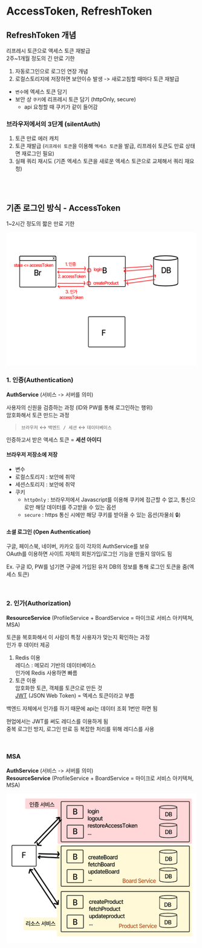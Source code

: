 # AccessToken, RefreshToken

## RefreshToken 개념

리프레시 토큰으로 액세스 토큰 재발급  
2주~1개월 정도의 긴 만료 기한

1. 자동로그인으로 로그인 연장 개념
2. 로컬스토리지에 저장하면 보안이슈 발생 -> 새로고침할 때마다 토큰 재발급

* `변수`에 엑세스 토큰 담기  
* 보안 상 `쿠키`에 리프레시 토큰 담기 (httpOnly, secure)
  * api 요청할 때 쿠키가 같이 들어감 

### 브라우저에서의 3단계 (silentAuth)

1. 토큰 만료 에러 캐치 
2. 토큰 재발급 (`리프레쉬 토큰`을 이용해 `엑세스 토큰`을 발급, 리프레쉬 토큰도 만료 상태면 재로그인 필요)
3. 실패 쿼리 재시도 (기존 엑세스 토큰을 새로운 엑세스 토큰으로 교체해서 쿼리 재요청)

<br><br>

## 기존 로그인 방식 - AccessToken

1~2시간 정도의 짧은 만료 기한

![](../Images/인증인가.png)

### 1. 인증(Authentication)

**AuthService** (서비스 -> 서버를 의미)

사용자의 신원을 검증하는 과정 (ID와 PW를 통해 로그인하는 행위)  
암호화해서 토큰 만드는 과정 

> `브라우저` ↔ `백엔드 / 세션` ↔ `데이터베이스`

인증하고서 받은 액세스 토큰 = **세션 아이디**

#### 브라우저 저장소에 저장

* 변수
* 로컬스토리지 : 보안에 취약 
* 세션스토리지 : 보안에 취약
* 쿠키 
  * `httpOnly` : 브라우저에서 Javascript를 이용해 쿠키에 접근할 수 없고, 통신으로만 해당 데이터를 주고받을 수 있는 옵션
  * `secure` : https 통신 시에만 해당 쿠키를 받아올 수 있는 옵션(자물쇠 🔒)

#### 소셜 로그인 (Open Authentication)

구글, 페이스북, 네이버, 카카오 등이 각자의 AuthService를 보유  
OAuth를 이용하면 사이트 자체의 회원가입/로그인 기능을 만들지 않아도 됨  

Ex. 구글 ID, PW를 넘기면 구글에 가입된 유저 DB의 정보를 통해 로그인 토큰을 줌(엑세스 토큰)

<br>

### 2. 인가(Authorization) 

**ResourceService** (ProfileService + BoardService = 마이크로 서비스 아키텍쳐, MSA)

토큰을 복호화해서 이 사람이 특정 사용자가 맞는지 확인하는 과정   
인가 후 데이터 제공 

1. Redis 이용  
   레디스 : 메모리 기반의 데이터베이스  
   인가에 Redis 사용하면 빠름
2. 토큰 이용   
   암호화한 토큰, 객체를 토큰으로 만든 것    
   [JWT](https://jwt.io/) (JSON Web Token) = 엑세스 토큰이라고 부름
   
백엔드 자체에서 인가를 하기 때문에 api는 데이터 조회 1번만 하면 됨

현업에서는 JWT를 써도 레디스를 이용하게 됨  
중복 로그인 방지, 로그인 만료 등 복잡한 처리를 위해 레디스를 사용 

<br>

### MSA

**AuthService** (서비스 -> 서버를 의미)  
**ResourceService** (ProfileService + BoardService = 마이크로 서비스 아키텍쳐, MSA)

![](../Images/MSA.png)
